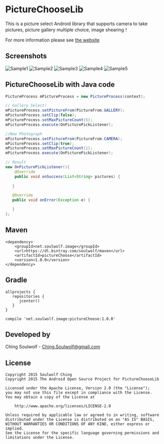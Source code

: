 # PictureChooseLib
This is a picture select Android library that supports camera to take pictures, picture gallery multiple choice, image shearing！

For more information please see <a href='http://toaker.github.io/PictureChooseLib'>the website</a>

## Screenshots
![Sample1](https://img.alicdn.com/imgextra/i2/1025192026/TB25BJndVXXXXbmXpXXXXXXXXXX_!!1025192026.jpg_310x310.jpg)
![Sample2](https://img.alicdn.com/imgextra/i3/1025192026/TB2FEpOdVXXXXXRXXXXXXXXXXXX_!!1025192026.jpg_310x310.jpg)
![Sample3](https://img.alicdn.com/imgextra/i3/1025192026/TB20W8EdVXXXXbVXXXXXXXXXXXX_!!1025192026.jpg_310x310.jpg)
![Sample4](https://img.alicdn.com/imgextra/i4/1025192026/TB2jxtudVXXXXaIXpXXXXXXXXXX_!!1025192026.jpg_310x310.jpg)
![Sample5](https://img.alicdn.com/imgextra/i4/1025192026/TB2BRdFdVXXXXbMXXXXXXXXXXXX_!!1025192026.jpg_310x310.jpg)

## PictureChooseLib with Java code
```java
PictureProcess mPictureProcess = new PictureProcess(context);

// Gallery Select!
mPictureProcess.setPictureFrom(PictureFrom.GALLERY);
mPictureProcess.setClip(false);
mPictureProcess.setMaxPictureCount(5);
mPictureProcess.execute(OnPicturePickListener);

//Now Photograph
mPictureProcess.setPictureFrom(PictureFrom.CAMERA);
mPictureProcess.setClip(true);
mPictureProcess.setMaxPictureCount(1);
mPictureProcess.execute(OnPicturePickListener);

// Result
new OnPicturePickListener(){
    @Override
    public void onSuccess(List<String> pictures) {
            
   }

   @Override
   public void onError(Exception e) {

   }
};
```

## Maven
	<dependency>
  	    <groupId>net.soulwolf.image</groupId>
		<url>https://dl.bintray.com/soulwolf/maven</url>
  	    <artifactId>pictureChoose</artifactId>
  	    <version>1.0.0</version>
	</dependency>
## Gradle
	allprojects {
       repositories {
          jcenter()
       }
	}
	
	compile 'net.soulwolf.image:pictureChoose:1.0.0'

## Developed by
 Ching Soulwolf - <a href='javascript:'>Ching.Soulwolf@gmail.com</a>


## License
	Copyright 2015 Soulwolf Ching
	Copyright 2015 The Android Open Source Project for PictureChooseLib
	
	Licensed under the Apache License, Version 2.0 (the "License");
	you may not use this file except in compliance with the License.
	You may obtain a copy of the License at

	    http://www.apache.org/licenses/LICENSE-2.0
	
	Unless required by applicable law or agreed to in writing, software
	distributed under the License is distributed on an "AS IS" BASIS,
	WITHOUT WARRANTIES OR CONDITIONS OF ANY KIND, either express or implied.
	See the License for the specific language governing permissions and
	limitations under the License.
	
